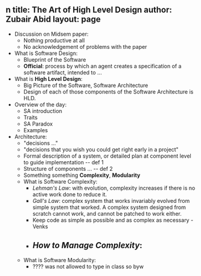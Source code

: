 n
title: The Art of High Level Design 
author: Zubair Abid
layout: page
---

- Discussion on Midsem paper:
    - Nothing productive at all
    - No acknowledgement of problems with the paper
- What is Software Design:
    - Blueprint of the Software
    - **Official**: process by which an agent creates a specification of a software artifact, intended to ...
- What is **High Level Design**:
    - Big Picture of the Software, Software Architecture
    - Design of each of those components of the Software Architecture is HLD.
- Overview of the day:
    - SA introduction
    - Traits
    - SA Paradox
    - Examples
- Architecture:
    - "decisions ..."
    - "decisions that you wish you could get right early in a project"
    - Formal description of a system, or detailed plan at component level to guide implementation -- def 1
    - Structure of components ... -- def 2
    - Something something **Complexity**, **Modularity**
    - What is Software Complexity:
        - *Lehman's Law*: with evolution, complexity increases if there is no active work done to reduce it.
        - *Gall's Law*: complex system that works invariably evolved from simple system that worked. A complex system designed from scratch cannot work, and cannot be patched to work either.
        - Keep code as simple as possible and as complex as necessary - Venks
        - *How to Manage Complexity*:
            - 
    - What is Software Modularity:
        - ???? was not allowed to type in class so byw
